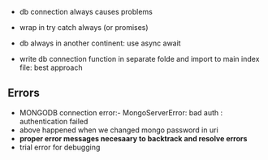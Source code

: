 - db connection always causes problems
- wrap in try catch always (or promises)
- db always in another continent: use async await

- write db connection function in separate folde and import to main index file: best approach

## Errors

- MONGODB connection error:-  MongoServerError: bad auth : authentication failed 
- above happened when we changed mongo password in uri
- **proper error messages necesaary to backtrack and resolve errors**
- trial error for debugging